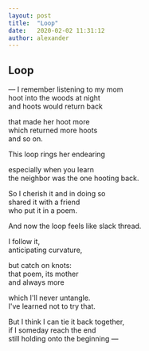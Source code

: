 ```yaml
---
layout: post
title:  "Loop"
date:   2020-02-02 11:31:12
author: alexander
---
```


## Loop

&mdash; I remember listening to my mom   
hoot into the woods at night   
and hoots would return back   

that made her hoot more   
which returned more hoots   
and so on.   

This loop rings her endearing   

especially when you learn   
the neighbor was the one hooting back.   

So I cherish it and in doing so   
shared it with a friend   
who put it in a poem.   

And now the loop feels like slack thread.  

I follow it,   
anticipating curvature,   

but catch on knots:   
that poem, its mother   
and always more   

which I'll never untangle.   
I've learned not to try that.   

But I think I can tie it back together,  
if I someday reach the end   
still holding onto the beginning &mdash;  

